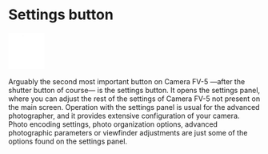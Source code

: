 # Settings button

![Settings button](../images/icons/config3.png)

Arguably the second most important button on Camera FV-5 —after the shutter button of course— is the settings button. It opens the settings panel, where you can adjust the rest of the settings of Camera FV-5 not present on the main screen. Operation with the settings panel is usual for the advanced photographer, and it provides extensive configuration of your camera. Photo encoding settings, photo organization options, advanced photographic parameters or viewfinder adjustments are just some of the options found on the settings panel.
